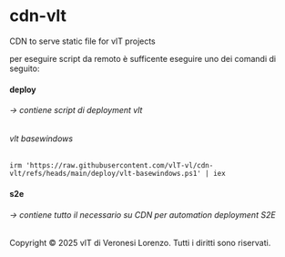 # cdn-vlt

CDN to serve static file for vlT projects 

per eseguire script da remoto è sufficente eseguire uno dei comandi di seguito:

####  deploy 
###### &rarr; contiene script di deployment vlt

###### vlt basewindows

```irm 'https://raw.githubusercontent.com/vlT-vl/cdn-vlt/refs/heads/main/deploy/vlt-basewindows.ps1' | iex```


####  s2e 
###### &rarr; contiene tutto il necessario su CDN per automation deployment S2E

Copyright © 2025 vlT di Veronesi Lorenzo. Tutti i diritti sono riservati.
